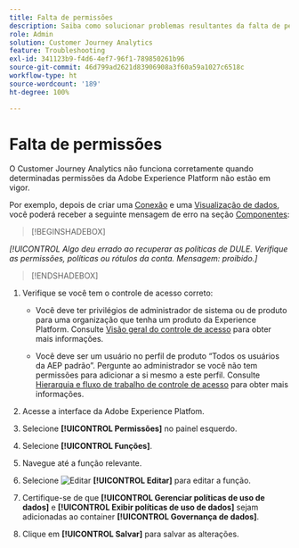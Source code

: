 ```yaml
---
title: Falta de permissões
description: Saiba como solucionar problemas resultantes da falta de permissões
role: Admin
solution: Customer Journey Analytics
feature: Troubleshooting
exl-id: 341123b9-f4d6-4ef7-96f1-789850261b96
source-git-commit: 46d799ad2621d83906908a3f60a59a1027c6518c
workflow-type: ht
source-wordcount: '189'
ht-degree: 100%

---
```


# Falta de permissões

O Customer Journey Analytics não funciona corretamente quando determinadas permissões da Adobe Experience Platform não estão em vigor.

Por exemplo, depois de criar uma [Conexão](../connections/overview.md) e uma [Visualização de dados](../data-views/data-views.md), você poderá receber a seguinte mensagem de erro na seção [Componentes](/help/data-views/create-dataview.md#components):


>[!BEGINSHADEBOX]

*[!UICONTROL Algo deu errado ao recuperar as políticas de DULE. Verifique as permissões, políticas ou rótulos da conta. Mensagem: proibido.]*

>[!ENDSHADEBOX]


1. Verifique se você tem o controle de acesso correto:

   * Você deve ter privilégios de administrador de sistema ou de produto para uma organização que tenha um produto da Experience Platform. Consulte [Visão geral do controle de acesso](https://experienceleague.adobe.com/pt-br/docs/experience-platform/access-control/home#platform-permissions) para obter mais informações.

   * Você deve ser um usuário no perfil de produto “Todos os usuários da AEP padrão”. Pergunte ao administrador se você não tem permissões para adicionar a si mesmo a este perfil. Consulte [Hierarquia e fluxo de trabalho de controle de acesso](https://experienceleague.adobe.com/pt-br/docs/experience-platform/access-control/home#access-control-hierarchy-and-workflow) para obter mais informações.


1. Acesse a interface da Adobe Experience Platfom.

1. Selecione **[!UICONTROL Permissões]** no painel esquerdo.

1. Selecione **[!UICONTROL Funções]**.

1. Navegue até a função relevante.

1. Selecione ![Editar](https://spectrum.adobe.com/static/icons/workflow_18/Smock_Edit_18_N.svg) **[!UICONTROL Editar]** para editar a função.

1. Certifique-se de que **[!UICONTROL Gerenciar políticas de uso de dados]** e **[!UICONTROL Exibir políticas de uso de dados]** sejam adicionadas ao container **[!UICONTROL Governança de dados]**.

1. Clique em **[!UICONTROL Salvar]** para salvar as alterações.
